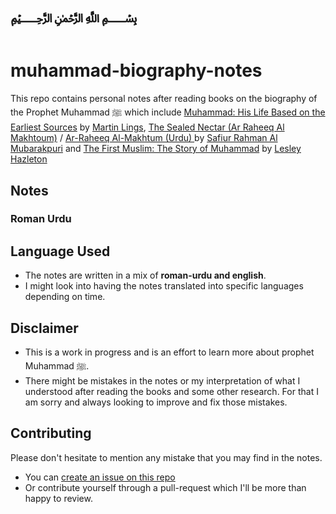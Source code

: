 # ﷽
# muhammad-biography-notes

This repo contains personal notes after reading books on the biography of the Prophet Muhammad ﷺ which include [Muhammad: His Life Based on the Earliest Sources](https://www.amazon.com/Muhammad-Life-Based-Earliest-Sources-ebook/dp/B071P8ZHXZ) by [Martin Lings](https://www.amazon.com/Martin-Lings/e/B001HPA7CI), [The Sealed Nectar (Ar Raheeq Al Makhtoum)](https://www.amazon.com/Ar-Raheeq-Al-Makhtum-Sealed-Nectar-Biography/dp/1591440718) / [Ar-Raheeq Al-Makhtum (Urdu)
](https://darussalam.pk/books/biography/ar-raheeq-al-makhtum/) by [Safiur Rahman Al Mubarakpuri](https://www.amazon.com/s?i=stripbooks&rh=p_27%3ASheikh+Safi-ur-Rahman+al-Mubarkpuri&s=relevancerank&text=Sheikh+Safi-ur-Rahman+al-Mubarkpuri) and [The First Muslim: The Story of Muhammad](https://www.amazon.com/First-Muslim-Story-Muhammad/dp/1594632308) by [Lesley Hazleton](https://www.amazon.com/Lesley-Hazleton/e/B001H6QM0S)

## Notes
### Roman Urdu

## Language Used
- The notes are written in a mix of **roman-urdu and english**.
- I might look into having the notes translated into specific languages depending on time.

## Disclaimer
- This is a work in progress and is an effort to learn more about prophet Muhammad ﷺ.
- There might be mistakes in the notes or my interpretation of what I understood after reading the books and some other research. For that I am sorry and always looking to improve and fix those mistakes.

## Contributing
Please don't hesitate to mention any mistake that you may find in the notes.
- You can [create an issue on this repo](https://github.com/mushtaqak/muhammad-biography-notes/issues)
- Or contribute yourself through a pull-request which I'll be more than happy to review.
